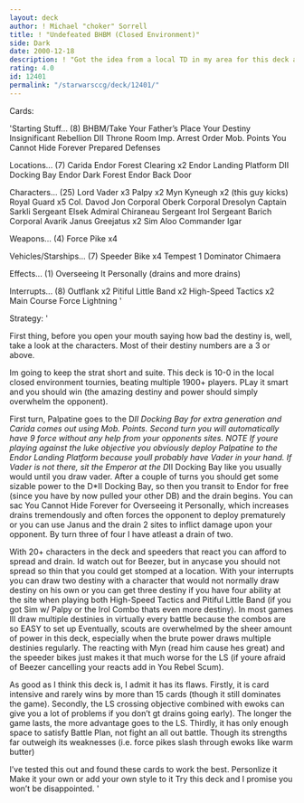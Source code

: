 ```yaml
---
layout: deck
author: ! Michael "choker" Sorrell
title: ! "Undefeated BHBM (Closed Environment)"
side: Dark
date: 2000-12-18
description: ! "Got the idea from a local TD in my area for this deck and the rest as they say is history...it’s 10-0"
rating: 4.0
id: 12401
permalink: "/starwarsccg/deck/12401/"
---
```

Cards: 

'Starting Stuff... (8)
BHBM/Take Your Father’s Place
Your Destiny
Insignificant Rebellion
DII Throne Room
Imp. Arrest Order
Mob. Points
You Cannot Hide Forever
Prepared Defenses

Locations... (7)
Carida
Endor Forest Clearing x2
Endor Landing Platform
DII Docking Bay
Endor Dark Forest
Endor Back Door

Characters... (25)
Lord Vader x3
Palpy x2
Myn Kyneugh x2 (this guy kicks)
Royal Guard x5
Col. Davod Jon
Corporal Oberk
Corporal Dresolyn
Captain Sarkli
Sergeant Elsek
Admiral Chiraneau
Sergeant Irol
Sergeant Barich
Corporal Avarik
Janus Greejatus x2
Sim Aloo
Commander Igar

Weapons... (4)
Force Pike x4

Vehicles/Starships... (7)
Speeder Bike x4
Tempest 1
Dominator
Chimaera

Effects... (1)
Overseeing It Personally (drains and more drains)

Interrupts... (8)
Outflank x2
Pitiful Little Band x2
High-Speed Tactics x2
Main Course
Force Lightning '

Strategy: '

First thing, before you open your mouth saying how bad the destiny is, well, take a look at the characters.  Most of their destiny numbers are a 3 or above.

Im going to keep the strat short and suite.  This deck is 10-0 in the local closed environment tournies, beating multiple 1900+ players.  PLay it smart and you should win (the amazing destiny and power should simply overwhelm the opponent).

First turn, Palpatine goes to the D*II Docking Bay for extra generation and Carida comes out using Mob. Points.  Second turn you will automatically have 9 force without any help from your opponents sites.  NOTE If youre playing against the luke objective you obviously deploy Palpatine to the Endor Landing Platform because youll probably have Vader in your hand.	If Vader is not there, sit the Emperor at the D*II Docking Bay like you usually would until you draw vader.  After a couple of turns you should get some sizable power to the D*II Docking Bay, so then you transit to Endor for free (since you have by now pulled your other DB) and the drain begins.  You can sac You Cannot Hide Forever for Overseeing it Personally, which increases drains tremendously and often forces the opponent to deploy prematurely or you can use Janus and the drain 2 sites to inflict damage upon your opponent.	By turn three of four I have atleast a drain of two.

With 20+ characters in the deck and speeders that react you can afford to spread and drain.  Id watch out for Beezer, but in anycase you should not spread so thin that you could get stomped at a location.  With your interrupts you can draw two destiny with a character that would not normally draw destiny on his own or you can get three destiny if you have four ability at the site when playing both High-Speed Tactics and Pitiful Little Band (if you got Sim w/ Palpy or the Irol Combo thats even more destiny).  In most games Ill draw multiple destinies in virtually every battle because the combos are so EASY to set up  Eventually, scouts are overwhelmed by the sheer amount of power in this deck, especially when the brute power draws multiple destinies regularly.  The reacting with Myn (read him cause hes great) and the speeder bikes just makes it that much worse for the LS (if youre afraid of Beezer cancelling your reacts add in You Rebel Scum).

As good as I think this deck is, I admit it has its flaws.  Firstly, it is card intensive and rarely wins by more than 15 cards (though it still dominates the game).  Secondly, the LS crossing objective combined with ewoks can give you a lot of problems if you don’t gt drains going early).  The longer the game lasts, the more advantage goes to the LS. Thirdly, it has only enough space to satisfy Battle Plan, not fight an all out battle.  Though its strengths far outweigh its weaknesses (i.e. force pikes slash through ewoks like warm butter)

I’ve tested this out and found these cards to work the best.  Personlize it  Make it your own or add your own style to it  Try this deck and I promise you won’t be disappointed.  '

